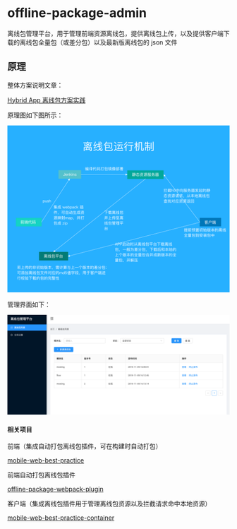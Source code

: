 # offline-package-admin

离线包管理平台，用于管理前端资源离线包，提供离线包上传，以及提供客户端下载的离线包全量包（或差分包）以及最新版离线包的 json 文件

## 原理

整体方案说明文章：

[Hybrid App 离线包方案实践](https://github.com/mcuking/blog/issues/63)

原理图如下图所示：

<img src="./assets/principle.png" width=600/>

管理界面如下：

<img src="./assets/offline-admin.png" width=600/>

#### 相关项目

前端（集成自动打包离线包插件，可在构建时自动打包）

[mobile-web-best-practice](https://github.com/mcuking/mobile-web-best-practice)

前端自动打包离线包插件

[offline-package-webpack-plugin](https://github.com/mcuking/offline-package-webpack-plugin)

客户端（集成离线包插件用于管理离线包资源以及拦截请求命中本地资源）

[mobile-web-best-practice-container](https://github.com/mcuking/mobile-web-best-practice-container)
